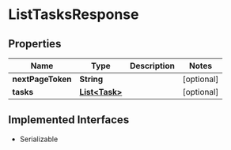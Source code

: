 

# ListTasksResponse


## Properties

| Name | Type | Description | Notes |
|------------ | ------------- | ------------- | -------------|
|**nextPageToken** | **String** |  |  [optional] |
|**tasks** | [**List&lt;Task&gt;**](Task.md) |  |  [optional] |


## Implemented Interfaces

* Serializable

